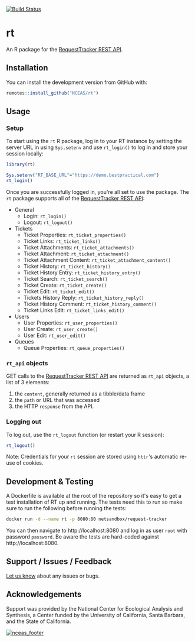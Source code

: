 [![Build Status](https://travis-ci.org/NCEAS/rt.svg?branch=master)](https://travis-ci.org/NCEAS/rt)

# rt

An R package for the [RequestTracker REST API](https://rt-wiki.bestpractical.com/wiki/REST).

## Installation

You can install the development version from GitHub with:

```r
remotes::install_github("NCEAS/rt")
```

## Usage

### Setup

To start using the `rt` R package, log in to your RT instance by setting the server URL in using `Sys.setenv` and use `rt_login()` to log in and store your session locally:

```r
library(rt)

Sys.setenv("RT_BASE_URL"="https://demo.bestpractical.com")
rt_login()
```

Once you are successfully logged in, you're all set to use the package.
The `rt` package supports all of the [RequestTracker REST API](https://rt-wiki.bestpractical.com/wiki/REST):

- General
  - Login: `rt_login()`
  - Logout: `rt_logout()`
- Tickets
  - Ticket Properties: `rt_ticket_properties()`
  - Ticket Links: `rt_ticket_links()`
  - Ticket Attachments: `rt_ticket_attachments()`
  - Ticket Attachment: `rt_ticket_attachment()`
  - Ticket Attachment Content: `rt_ticket_attachment_content()`
  - Ticket History: `rt_ticket_history()`
  - Ticket History Entry: `rt_ticket_history_entry()`
  - Ticket Search: `rt_ticket_search()`
  - Ticket Create: `rt_ticket_create()`
  - Ticket Edit: `rt_ticket_edit()`
  - Tickets History Reply: `rt_ticket_history_reply()`
  - Ticket History Comment: `rt_ticket_history_comment()`
  - Ticket Links Edit: `rt_ticket_links_edit()`
- Users
  - User Properties: `rt_user_properties()`
  - User Create: `rt_user_create()`
  - User Edit: `rt_user_edit()`
- Queues
  - Queue Properties: `rt_queue_properties()`

### `rt_api` objects

GET calls to the [RequestTracker REST API](https://rt-wiki.bestpractical.com/wiki/REST) are returned as `rt_api` objects, a list of 3 elements: 

1. the `content`, generally returned as a tibble/data frame
2. the `path` or URL that was accessed
3. the HTTP `response` from the API.

### Logging out

To log out, use the `rt_logout` function (or restart your R session):

```r
rt_logout()
```

Note: Credentials for your `rt` session are stored using `httr`'s automatic re-use of cookies.

## Development & Testing

A Dockerfile is available at the root of the repository so it's easy to get a test installation of RT up and running.
The tests need this to run so make sure to run the following before running the tests:

```sh
docker run -d --name rt -p 8080:80 netsandbox/request-tracker
```

You can then navigate to http://localhost:8080 and log in as user `root` with password `password`.
Be aware the tests are hard-coded against http://localhost:8080.

## Support / Issues / Feedback

[Let us know](https://github.com/NCEAS/rt/issues) about any issues or bugs.

## Acknowledgements

Support was provided by the National Center for Ecological Analysis and Synthesis, a Center funded by the University of California, Santa Barbara, and the State of California.

[![nceas_footer](https://www.nceas.ucsb.edu/files/newLogo_0.png)](http://www.nceas.ucsb.edu)
